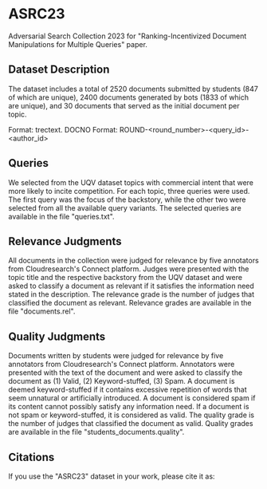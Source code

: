 # ASRC23

Adversarial Search Collection 2023 for "Ranking-Incentivized Document Manipulations for Multiple
Queries" paper.

## Dataset Description

The dataset includes a total of 2520 documents submitted by
students (847 of which are unique), 2400 documents generated by
bots (1833 of which are unique), and 30 documents that served as
the initial document per topic.

Format: trectext.
DOCNO Format: ROUND-<round_number>-<query_id>-<author_id>

## Queries
We selected from the UQV dataset topics with commercial intent
that were more likely to incite competition. For each topic, three
queries were used. The first query was the focus of the backstory,
while the other two were selected from all the available query variants. 
The selected queries are available in the file "queries.txt".

## Relevance Judgments
All documents in the collection were judged for relevance by five annotators from Cloudresearch's Connect platform. 
Judges were presented with the topic title and the respective backstory from the UQV dataset and were asked to classify a document as relevant if it satisfies the information need stated in the description.
The relevance grade is the number of judges that classified the document as relevant. 
Relevance grades are available in the file "documents.rel".

## Quality Judgments
Documents written by students were judged for relevance by five annotators from Cloudresearch's Connect platform. 
Annotators were presented with the text of the document and were asked to classify the document as (1) Valid, (2) Keyword-stuffed, (3) Spam.
A document is deemed keyword-stuffed if it contains excessive repetition of words that seem unnatural or artificially introduced.
A document is considered spam if its content cannot possibly satisfy any information need.
If a document is not spam or keyword-stuffed, it is considered as valid.
The quality grade is the number of judges that classified the document as valid. 
Quality grades are available in the file "students_documents.quality".

## Citations
If you use the "ASRC23" dataset in your work, please cite it as:

